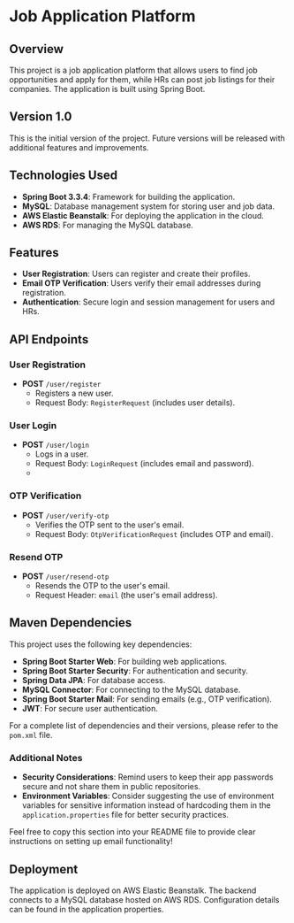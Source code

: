# Job Application Platform

## Overview

This project is a job application platform that allows users to find job opportunities and apply for them, while HRs can post job listings for their companies. The application is built using Spring Boot. 
## Version 1.0
This is the initial version of the project. Future versions will be released with additional features and improvements.

## Technologies Used

- **Spring Boot 3.3.4**: Framework for building the application.
- **MySQL**: Database management system for storing user and job data.
- **AWS Elastic Beanstalk**: For deploying the application in the cloud.
- **AWS RDS**: For managing the MySQL database.

## Features

- **User Registration**: Users can register and create their profiles.
- **Email OTP Verification**: Users verify their email addresses during registration.
- **Authentication**: Secure login and session management for users and HRs.

## API Endpoints

### User Registration

- **POST** `/user/register`
    - Registers a new user.
    - Request Body: `RegisterRequest` (includes user details).

### User Login

- **POST** `/user/login`
    - Logs in a user.
    - Request Body: `LoginRequest` (includes email and password).
    -
### OTP Verification

- **POST** `/user/verify-otp`
    - Verifies the OTP sent to the user's email.
    - Request Body: `OtpVerificationRequest` (includes OTP and email).

### Resend OTP

- **POST** `/user/resend-otp`
    - Resends the OTP to the user's email.
    - Request Header: `email` (the user's email address).

## Maven Dependencies

This project uses the following key dependencies:

- **Spring Boot Starter Web**: For building web applications.
- **Spring Boot Starter Security**: For authentication and security.
- **Spring Data JPA**: For database access.
- **MySQL Connector**: For connecting to the MySQL database.
- **Spring Boot Starter Mail**: For sending emails (e.g., OTP verification).
- **JWT**: For secure user authentication.

For a complete list of dependencies and their versions, please refer to the `pom.xml` file.

### Additional Notes
- **Security Considerations**: Remind users to keep their app passwords secure and not share them in public repositories.
- **Environment Variables**: Consider suggesting the use of environment variables for sensitive information instead of hardcoding them in the `application.properties` file for better security practices.

Feel free to copy this section into your README file to provide clear instructions on setting up email functionality!

## Deployment
The application is deployed on AWS Elastic Beanstalk. The backend connects to a MySQL database hosted on AWS RDS. Configuration details can be found in the application properties.